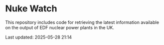 # Nuke Watch

This repository includes code for retrieving the latest information available on the output of EDF nuclear power plants in the UK.

Last updated: 2025-05-28 21:14